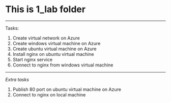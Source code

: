 # This is 1_lab folder
___
Tasks:
<ol>
<li>Create virtual network on Azure</li>
<li>Create windows virtual machine on Azure</li>
<li>Create ubuntu virtual machine on Azure</li>
<li>Install nginx on ubuntu virtual machine</li>
<li>Start nginx service</li>
<li>Connect to nginx from windows virtual machine</li>
</ol>

___

*Extra tasks*
<ol>
<li>Publish 80 port on ubuntu virtual machine on Azure</li>
<li>Connect to nginx on local machine</li>
</ol>

